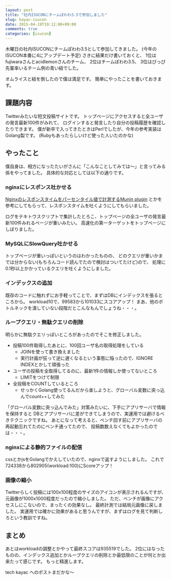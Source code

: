 ```yaml
---
layout: post
title: "社内ISUCONにチームぽわわ3.5で参加しました"
slug: kayac-isucon
date: 2015-04-19T19:12:00+09:00
comments: true
categories: [isucon]
---
```


木曜日の社内ISUCONにチームぽわわ3.5として参加してきました。
(今年のISUCON本番に4にアップデート予定)
さきに結果だけ書いておくと、
1位はfujiwaraさんとacidlemonさんのチーム、
2位はチームぽわわ3.5、
3位はぴっぴ先輩率いるチーム例の青い紐でした。

オムライスと紐を倒したので僕は満足です。
簡単にやったことを書いておきます。

<!-- More -->

## 課題内容

Twitterみたいな短文投稿サイトです。
トップページにアクセスすると全ユーザの発言最新100件がみれて、
ログインすると発言したり自分の投稿履歴を確認したりできます。
僕が新卒で入ってきたときはPerlでしたが、今年の参考実装はGolang製です。
(Rubyもあったらしいけど使った人いたのかな)

## やったこと

僕自身は、相方になったたいがさんに「こんなことしてみては〜」と言ってみる係をやってました。
具体的な対応としては以下の通りです。

### nginxにレスポンス吐かせる

[Nginxのレスポンスタイムをパーセンタイル値で計測するMunin plugin](http://takeshiyako.blogspot.jp/2014/10/nginxmunin-plugin.html)
とかを参考にしてもらって、レスポンスタイムを吐くようにしてもらいました。

ログをテキトウスクリプトで集計したとろこ、トップページの全ユーザの発言最新100件みれるページが重いみたい。
高速化の第一ターゲットをトップページにしぼりました。

### MySQLにSlowQuery吐かせる

トップページが重いっぽいというのはわかったものの、
どのクエリが重いかまでは分からない(もちろんコード読んでたので検討はついてたけど)ので、
処理に0.1秒以上かかっているクエリを吐くようにしました。

### インデックスの追加

既存のコードに触れずにお手軽ってことで、まずはDBにインデックスを張るところから。
workload10で、99583から101033にスコアアップ！
まあ、他のボトルネックを潰していない段階だとこんなもんでしょうね・・・。

### ループクエリ・無駄クエリの削除

明らかに無駄クエリっぽいところがあったのでそこを修正しました。

- 投稿100件取得したあとに、100回ユーザ名の取得処理をしている
  - JOINを使って書き換えました
  - 実行計画が狂って逆に遅くなるという事態に陥ったので、IGNORE INDEXとかして頑張った
- ユーザの投稿を全取得してるのに、最新1件の情報しか使ってないところ
  - LIMITをつけて制限
- 全投稿をCOUNTしているところ
  - せっかくGolang使ってるんだから楽しようと、グローバル変数に突っ込んでcount++してみた

「グローバル変数に突っ込んでみた」対策みたいに、下手にアプリサーバで情報を保持すると
DBとアプリサーバに差ができてしまうので、実運用では避けるべきテクニックですね。
あとになって考えると、ベンチ回す前にアプリサーバの再起動忘れてたのにベンチ通ってたので、
投稿数数えなくてもよかったのでは・・・。

### nginxによる静的ファイルの配信

cssとかjsをGolangでかえしていたので、nginxで返すようにしました。
これで724338から802905(workload:100)にScoreアップ！

### 画像の縮小

Twitterらしく投稿には100x100程度のサイズのアイコンが表示されるんですが、
元画像が1000x1000程度だったので縮小しました。
ただ、ベンチが画像にアクセスしにこないので、まったくの効果なし。
最終計測では結局元画像に戻しました。
実運用では確かに効果があると思うんですが、まずはログを見て判断しろという教訓ですね。

## まとめ

あとはworkloadの調整とかやって最終スコアは935519でした。
2位にはなったものの、インデックス追加とかループクエリの削除とか最低限のことが何とか出来たって感じです。
もっと精進します。

tech kayac へのポストまだかな〜
